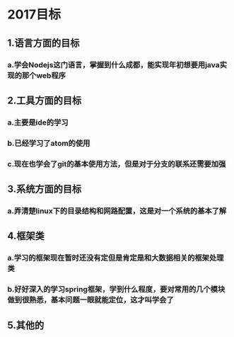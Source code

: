 # 2017目标
## 1.语言方面的目标
### a.学会Nodejs这门语言，掌握到什么成都，能实现年初想要用java实现的那个web程序
## 2.工具方面的目标
  ### a.主要是ide的学习
  ### b.已经学习了atom的使用
  ### c.现在也学会了git的基本使用方法，但是对于分支的联系还需要加强
## 3.系统方面的目标
  ### a.弄清楚linux下的目录结构和网路配置，这是对一个系统的基本了解
## 4.框架类
  ### a.学习的框架现在暂时还没有定但是肯定是和大数据相关的框架处理类
  ### b.好好深入的学习spring框架，学到什么程度，要对常用的几个模块做到很熟悉，基本问题一眼就能定位，这才叫学会了
## 5.其他的
  ###
